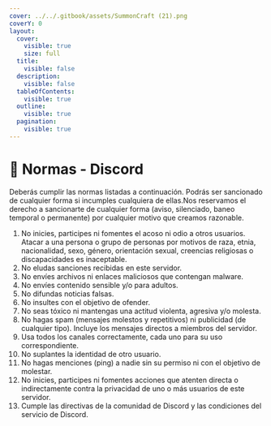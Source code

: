 ```yaml
---
cover: ../../.gitbook/assets/SummonCraft (21).png
coverY: 0
layout:
  cover:
    visible: true
    size: full
  title:
    visible: false
  description:
    visible: false
  tableOfContents:
    visible: true
  outline:
    visible: true
  pagination:
    visible: true
---
```


# 📗 Normas - Discord

Deberás cumplir las normas listadas a continuación. Podrás ser sancionado de cualquier forma si incumples cualquiera de ellas.Nos reservamos el derecho a sancionarte de cualquier forma (aviso, silenciado, baneo temporal o permanente) por cualquier motivo que creamos razonable.

1. No inicies, participes ni fomentes el acoso ni odio a otros usuarios. Atacar a una persona o grupo de personas por motivos de raza, etnia, nacionalidad, sexo, género, orientación sexual, creencias religiosas o discapacidades es inaceptable.
2. No eludas sanciones recibidas en este servidor.
3. No envíes archivos ni enlaces maliciosos que contengan malware.
4. No envíes contenido sensible y/o para adultos.
5. No difundas noticias falsas.
6. No insultes con el objetivo de ofender.
7. No seas tóxico ni mantengas una actitud violenta, agresiva y/o molesta.
8. No hagas spam (mensajes molestos y repetitivos) ni publicidad (de cualquier tipo). Incluye los mensajes directos a miembros del servidor.
9. Usa todos los canales correctamente, cada uno para su uso correspondiente.
10. No suplantes la identidad de otro usuario.
11. No hagas menciones (ping) a nadie sin su permiso ni con el objetivo de molestar.
12. No inicies, participes ni fomentes acciones que atenten directa o indirectamente contra la privacidad de uno o más usuarios de este servidor.
13. Cumple las directivas de la comunidad de Discord y las condiciones del servicio de Discord.

